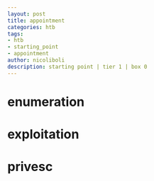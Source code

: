 ```yaml
---
layout: post
title: appointment
categories: htb
tags:
- htb
- starting_point
- appointment
author: nicoliboli
description: starting point | tier 1 | box 0
---
```


# enumeration

# exploitation

# privesc